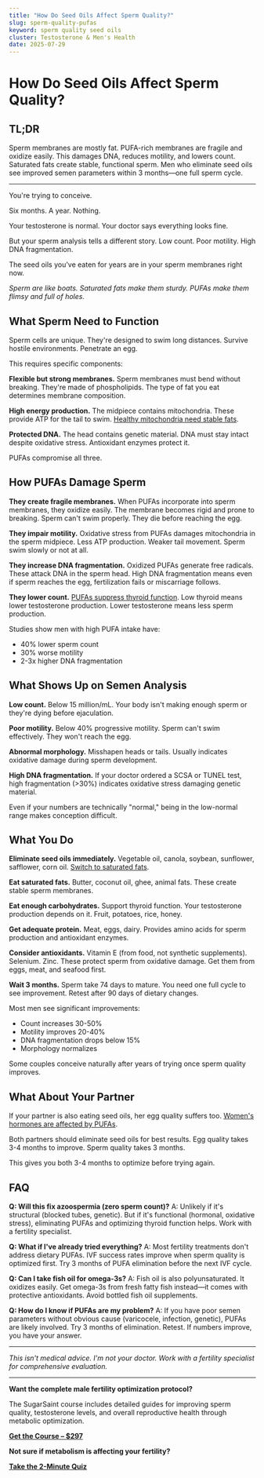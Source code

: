 ```yaml
---
title: "How Do Seed Oils Affect Sperm Quality?"
slug: sperm-quality-pufas
keyword: sperm quality seed oils
cluster: Testosterone & Men's Health
date: 2025-07-29
---
```


# How Do Seed Oils Affect Sperm Quality?

## TL;DR

Sperm membranes are mostly fat. PUFA-rich membranes are fragile and oxidize easily. This damages DNA, reduces motility, and lowers count. Saturated fats create stable, functional sperm. Men who eliminate seed oils see improved semen parameters within 3 months—one full sperm cycle.

---

You're trying to conceive.

Six months. A year. Nothing.

Your testosterone is normal. Your doctor says everything looks fine.

But your sperm analysis tells a different story. Low count. Poor motility. High DNA fragmentation.

The seed oils you've eaten for years are in your sperm membranes right now.

*Sperm are like boats. Saturated fats make them sturdy. PUFAs make them flimsy and full of holes.*

## What Sperm Need to Function

Sperm cells are unique. They're designed to swim long distances. Survive hostile environments. Penetrate an egg.

This requires specific components:

**Flexible but strong membranes.** Sperm membranes must bend without breaking. They're made of phospholipids. The type of fat you eat determines membrane composition.

**High energy production.** The midpiece contains mitochondria. These provide ATP for the tail to swim. [Healthy mitochondria need stable fats](/blog/pufas-vs-saturated-fat).

**Protected DNA.** The head contains genetic material. DNA must stay intact despite oxidative stress. Antioxidant enzymes protect it.

PUFAs compromise all three.

## How PUFAs Damage Sperm

**They create fragile membranes.** When PUFAs incorporate into sperm membranes, they oxidize easily. The membrane becomes rigid and prone to breaking. Sperm can't swim properly. They die before reaching the egg.

**They impair motility.** Oxidative stress from PUFAs damages mitochondria in the sperm midpiece. Less ATP production. Weaker tail movement. Sperm swim slowly or not at all.

**They increase DNA fragmentation.** Oxidized PUFAs generate free radicals. These attack DNA in the sperm head. High DNA fragmentation means even if sperm reaches the egg, fertilization fails or miscarriage follows.

**They lower count.** [PUFAs suppress thyroid function](/blog/seed-oils-and-thyroid). Low thyroid means lower testosterone production. Lower testosterone means less sperm production.

Studies show men with high PUFA intake have:
- 40% lower sperm count
- 30% worse motility
- 2-3x higher DNA fragmentation

## What Shows Up on Semen Analysis

**Low count.** Below 15 million/mL. Your body isn't making enough sperm or they're dying before ejaculation.

**Poor motility.** Below 40% progressive motility. Sperm can't swim effectively. They won't reach the egg.

**Abnormal morphology.** Misshapen heads or tails. Usually indicates oxidative damage during sperm development.

**High DNA fragmentation.** If your doctor ordered a SCSA or TUNEL test, high fragmentation (>30%) indicates oxidative stress damaging genetic material.

Even if your numbers are technically "normal," being in the low-normal range makes conception difficult.

## What You Do

**Eliminate seed oils immediately.** Vegetable oil, canola, soybean, sunflower, safflower, corn oil. [Switch to saturated fats](/blog/pufas-vs-saturated-fat).

**Eat saturated fats.** Butter, coconut oil, ghee, animal fats. These create stable sperm membranes.

**Eat enough carbohydrates.** Support thyroid function. Your testosterone production depends on it. Fruit, potatoes, rice, honey.

**Get adequate protein.** Meat, eggs, dairy. Provides amino acids for sperm production and antioxidant enzymes.

**Consider antioxidants.** Vitamin E (from food, not synthetic supplements). Selenium. Zinc. These protect sperm from oxidative damage. Get them from eggs, meat, and seafood first.

**Wait 3 months.** Sperm take 74 days to mature. You need one full cycle to see improvement. Retest after 90 days of dietary changes.

Most men see significant improvements:
- Count increases 30-50%
- Motility improves 20-40%
- DNA fragmentation drops below 15%
- Morphology normalizes

Some couples conceive naturally after years of trying once sperm quality improves.

## What About Your Partner

If your partner is also eating seed oils, her egg quality suffers too. [Women's hormones are affected by PUFAs](/blog/pufas-womens-hormones).

Both partners should eliminate seed oils for best results. Egg quality takes 3-4 months to improve. Sperm quality takes 3 months.

This gives you both 3-4 months to optimize before trying again.

## FAQ

**Q: Will this fix azoospermia (zero sperm count)?**
A: Unlikely if it's structural (blocked tubes, genetic). But if it's functional (hormonal, oxidative stress), eliminating PUFAs and optimizing thyroid function helps. Work with a fertility specialist.

**Q: What if I've already tried everything?**
A: Most fertility treatments don't address dietary PUFAs. IVF success rates improve when sperm quality is optimized first. Try 3 months of PUFA elimination before the next IVF cycle.

**Q: Can I take fish oil for omega-3s?**
A: Fish oil is also polyunsaturated. It oxidizes easily. Get omega-3s from fresh fatty fish instead—it comes with protective antioxidants. Avoid bottled fish oil supplements.

**Q: How do I know if PUFAs are my problem?**
A: If you have poor semen parameters without obvious cause (varicocele, infection, genetic), PUFAs are likely involved. Try 3 months of elimination. Retest. If numbers improve, you have your answer.

---

*This isn't medical advice. I'm not your doctor. Work with a fertility specialist for comprehensive evaluation.*

---

**Want the complete male fertility optimization protocol?**

The SugarSaint course includes detailed guides for improving sperm quality, testosterone levels, and overall reproductive health through metabolic optimization.

**[Get the Course – $297](https://buy.polar.sh/polar_cl_8P7Z3TGPlCzXSgbJ0MNkG3HrYyVlcumvIjDMu3YLrwH)**

**Not sure if metabolism is affecting your fertility?**

**[Take the 2-Minute Quiz](/quiz)**
